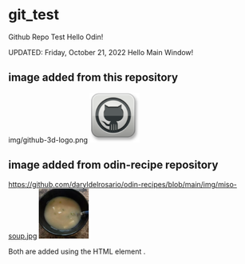 # git_test
Github Repo Test
Hello Odin! 

UPDATED: Friday, October 21, 2022
Hello Main Window!

## image added from this repository
img/github-3d-logo.png
<img src="img/github-3d-logo.png" alt="Github 3d Logo" width="100px" title="From this repository">

## image added from odin-recipe repository
https://github.com/daryldelrosario/odin-recipes/blob/main/img/miso-soup.jpg
<img src="https://github.com/daryldelrosario/odin-recipes/blob/main/img/miso-soup.jpg" alt="Miso Soup" width="100px" title="From odin-recipe repository">

Both are added using the HTML element <img>.